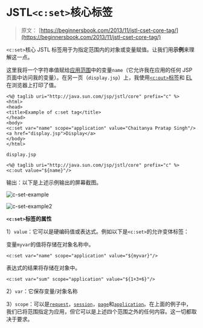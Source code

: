 # JSTL`<c:set>`核心标签

> 原文： [https://beginnersbook.com/2013/11/jstl-cset-core-tag/](https://beginnersbook.com/2013/11/jstl-cset-core-tag/)

`<c:set>`核心 JSTL 标签用于为指定范围内的对象或变量赋值。让我们用**示例**来理解这一点。

这里我将一个字符串值赋给[应用范围](https://beginnersbook.com/2013/11/jsp-implicit-object-application-with-examples/ "Application")中的变量`name`（它允许我在应用的任何 JSP 页面中访问我的变量）。在另一页（`display.jsp`）上，我使用[`<c:out>`标签](https://beginnersbook.com/2013/11/jstl-cout-core-tag/ "`<c:out>` tag")和 [EL](https://beginnersbook.com/2013/11/jsp-expression-language-el/) 在浏览器上打印了值。

```
<%@ taglib uri="http://java.sun.com/jsp/jstl/core" prefix="c" %>
<html>
<head>
<title>Example of c:set tag</title>
</head>
<body>
<c:set var="name" scope="application" value="Chaitanya Pratap Singh"/>
<a href="display.jsp">Display</a>
</body>
</html>
```

`display.jsp`

```
<%@ taglib uri="http://java.sun.com/jsp/jstl/core" prefix="c" %>
<c:out value="${name}"/>
```

输出：以下是上述示例输出的屏幕截图。

![c-set-example](../Images/fe72806d77eea95f6440cdc397c78e07.jpg)

![c-set-example2](../Images/024a86dd9cdbd4e31ce95287d089ce7b.jpg)

**`<c:set>`标签的属性**

1）`value`：它可以是硬编码值或表达式。例如以下是`<c:set>`的允许变体标签：

变量`myvar`的值将存储在对象名称中。

```
<c:set var="name" scope="application" value="${myvar}"/>
```

表达式的结果将存储在对象中。

```
<c:set var="sum" scope="application" value="${1+3+6}"/>
```

2）`var`：它保存变量/对象名称

3）`scope`：可以是[`request`](https://beginnersbook.com/2013/11/jsp-implicit-object-request-with-examples/ "Request object")，[`session`](https://beginnersbook.com/2013/11/jsp-implicit-object-session-with-examples/ "Session object")，[`page`](https://beginnersbook.com/2013/11/jsp-implicit-objects/ "Page object")和[`application`](https://beginnersbook.com/2013/11/jsp-implicit-object-application-with-examples/ "application object")。在上面的例子中，我们已将范围指定为应用，但它可以是上述四个范围之外的任何内容。这一切都取决于要求。